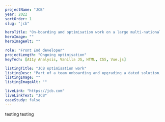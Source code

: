 ```yaml
---
projectName: "JCB"
year: 2022
sortOrder: 1
slug: "jcb"

heroTitle: "On-boarding and optimisation work on a large multi-national site"
heroImage: ""
heroImageAlt: ""

role: "Front End developer"
projectLength: "Ongoing optimisation"
keyTech: [A11y Analysis, Vanilla JS, HTML, CSS, Vue.js]

listingTitle: "JCB optimisation work"
listingDesc: "Part of a team onboarding and upgrading a dated solution, with regular accessibility analysis"
listingImage: ""
listingImageAlt: ""

liveLink: "https://jcb.com"
liveLinkText: "JCB"
caseStudy: false
---
```


testing testing